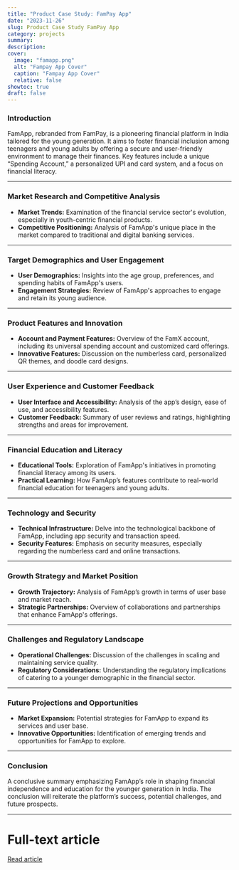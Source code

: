 ```yaml
---
title: "Product Case Study: FamPay App"
date: "2023-11-26"
slug: Product Case Study FamPay App
category: projects
summary:
description:
cover:
  image: "famapp.png"
  alt: "Fampay App Cover"
  caption: "Fampay App Cover"
  relative: false
showtoc: true
draft: false
---
```


### Introduction
FamApp, rebranded from FamPay, is a pioneering financial platform in India tailored for the young generation. It aims to foster financial inclusion among teenagers and young adults by offering a secure and user-friendly environment to manage their finances. Key features include a unique “Spending Account,” a personalized UPI and card system, and a focus on financial literacy.

---

### Market Research and Competitive Analysis
- **Market Trends:** Examination of the financial service sector's evolution, especially in youth-centric financial products.
- **Competitive Positioning:** Analysis of FamApp's unique place in the market compared to traditional and digital banking services.

---

### Target Demographics and User Engagement
- **User Demographics:** Insights into the age group, preferences, and spending habits of FamApp's users.
- **Engagement Strategies:** Review of FamApp's approaches to engage and retain its young audience.

---

### Product Features and Innovation
- **Account and Payment Features:** Overview of the FamX account, including its universal spending account and customized card offerings.
- **Innovative Features:** Discussion on the numberless card, personalized QR themes, and doodle card designs.

---

### User Experience and Customer Feedback
- **User Interface and Accessibility:** Analysis of the app’s design, ease of use, and accessibility features.
- **Customer Feedback:** Summary of user reviews and ratings, highlighting strengths and areas for improvement.

---

### Financial Education and Literacy
- **Educational Tools:** Exploration of FamApp's initiatives in promoting financial literacy among its users.
- **Practical Learning:** How FamApp’s features contribute to real-world financial education for teenagers and young adults.

---

### Technology and Security
- **Technical Infrastructure:** Delve into the technological backbone of FamApp, including app security and transaction speed.
- **Security Features:** Emphasis on security measures, especially regarding the numberless card and online transactions.

---

### Growth Strategy and Market Position
- **Growth Trajectory:** Analysis of FamApp’s growth in terms of user base and market reach.
- **Strategic Partnerships:** Overview of collaborations and partnerships that enhance FamApp's offerings.

---

### Challenges and Regulatory Landscape
- **Operational Challenges:** Discussion of the challenges in scaling and maintaining service quality.
- **Regulatory Considerations:** Understanding the regulatory implications of catering to a younger demographic in the financial sector.

---

### Future Projections and Opportunities
- **Market Expansion:** Potential strategies for FamApp to expand its services and user base.
- **Innovative Opportunities:** Identification of emerging trends and opportunities for FamApp to explore.

---

### Conclusion
A conclusive summary emphasizing FamApp’s role in shaping financial independence and education for the younger generation in India. The conclusion will reiterate the platform’s success, potential challenges, and future prospects.

---

# Full-text article
[Read article](https://kprashant.notion.site/Product-Case-Study-FamPay-App-a31ce77220e5403ca5f22ea7f1fd3304)